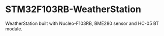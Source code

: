 # STM32F103RB-WeatherStation
WeatherStation built with Nucleo-F103RB, BME280 sensor and HC-05 BT module.
